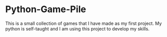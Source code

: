 # Python-Game-Pile
This is a small collection of games that I have made as my first project. My python is self-taught and I am using this project to develop my skills.
